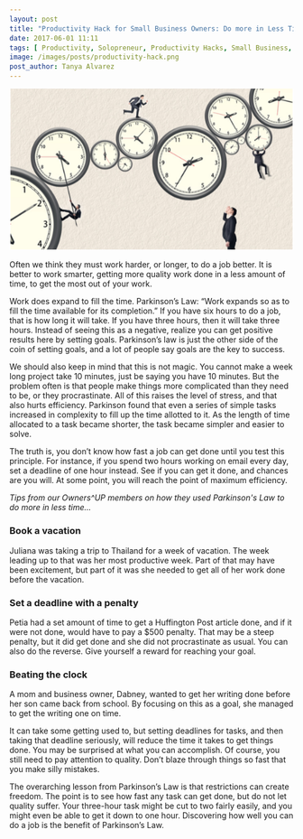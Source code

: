 ```yaml
---
layout: post
title: "Productivity Hack for Small Business Owners: Do more in Less Time"
date: 2017-06-01 11:11
tags: [ Productivity, Solopreneur, Productivity Hacks, Small Business, Time Management ]
image: /images/posts/productivity-hack.png
post_author: Tanya Alvarez
---
```


<img src="/images/posts/productivity-hack.png" />

Often we think they must work harder, or longer, to do a job better. It is better to work smarter, getting more quality work done in a less amount of time, to get the most out of your work.

Work does expand to fill the time. Parkinson’s Law: “Work expands so as to fill the time available for its completion.” If you have six hours to do a job, that is how long it will take. If you have three hours, then it will take three hours. Instead of seeing this as a negative, realize you can get positive results here by setting goals. Parkinson’s law is just the other side of the coin of setting goals, and a lot of people say goals are the key to success.

We should also keep in mind that this is not magic. You cannot make a week long project take 10 minutes, just be saying you have 10 minutes. But the problem often is that people make things more complicated than they need to be, or they procrastinate. All of this raises the level of stress, and that also hurts efficiency. Parkinson found that even a series of simple tasks increased in complexity to fill up the time allotted to it. As the length of time allocated to a task became shorter, the task became simpler and easier to solve.

The truth is, you don’t know how fast a job can get done until you test this principle. For instance, if you spend two hours working on email every day, set a deadline of one hour instead. See if you can get it done, and chances are you will. At some point, you will reach the point of maximum efficiency.

_Tips from our Owners^UP members on how they used Parkinson's Law to do more in less time..._

### Book a vacation

Juliana was taking a trip to Thailand for a week of vacation. The week leading up to that was her most productive week. Part of that may have been excitement, but part of it was she needed to get all of her work done before the vacation.

### Set a deadline with a penalty

Petia had a set amount of time to get a Huffington Post article done, and if it were not done, would have to pay a $500 penalty. That may be a steep penalty, but it did get done and she did not procrastinate as usual. You can also do the reverse. Give yourself a reward for reaching your goal.

### Beating the clock

A mom and business owner, Dabney, wanted to get her writing done before her son came back from school. By focusing on this as a goal, she managed to get the writing one on time.

It can take some getting used to, but setting deadlines for tasks, and then taking that deadline seriously, will reduce the time it takes to get things done. You may be surprised at what you can accomplish. Of course, you still need to pay attention to quality. Don’t blaze through things so fast that you make silly mistakes.

The overarching lesson from Parkinson’s Law is that restrictions can create freedom. The point is to see how fast any task can get done, but do not let quality suffer. Your three-hour task might be cut to two fairly easily, and you might even be able to get it down to one hour. Discovering how well you can do a job is the benefit of Parkinson’s Law.
